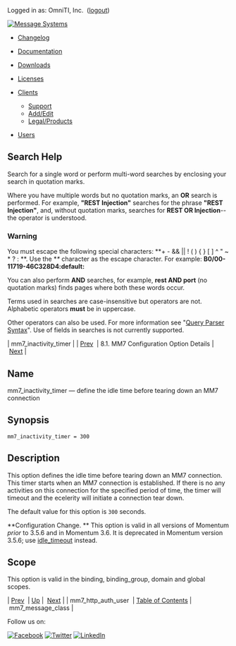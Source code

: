 Logged in as: OmniTI, Inc.  ([logout](https://support.messagesystems.com/logout.php))

[![Message Systems](https://support.messagesystems.com/images/ms-white205.png)](https://support.messagesystems.com/start.php) 

*   [Changelog](https://support.messagesystems.com/start.php?show=changelog)
*   [Documentation](https://support.messagesystems.com/docs/)
*   [Downloads](https://support.messagesystems.com/start.php)

*   [Licenses](https://support.messagesystems.com/license_summary.php)
*   <a href="">Clients</a>
    *   [Support](https://support.messagesystems.com/cs.php)
    *   [Add/Edit](https://support.messagesystems.com/edit_client.php)
    *   [Legal/Products](https://support.messagesystems.com/edit_products.php)
*   [Users](https://support.messagesystems.com/edit_customer.php)

## Search Help

Search for a single word or perform multi-word searches by enclosing your search in quotation marks.

Where you have multiple words but no quotation marks, an **OR** search is performed. For example, **"REST Injection"** searches for the phrase **"REST Injection"**, and, without quotation marks, searches for **REST OR Injection**--the operator is understood.

### Warning

You must escape the following special characters: **+ - && || ! ( ) { } [ ] ^ " ~ * ? : \**. Use the **\** character as the escape character. For example: **B0/00-11719-46C328D4\:default\:**

You can also perform **AND** searches, for example, **rest AND port** (no quotation marks) finds pages where both these words occur.

Terms used in searches are case-insensitive but operators are not. Alphabetic operators **must** be in uppercase.

Other operators can also be used. For more information see "[Query Parser Syntax](https://lucene.apache.org/core/old_versioned_docs/versions/3_0_0/queryparsersyntax.html)". Use of fields in searches is not currently supported.

| mm7_inactivity_timer |
| [Prev](mobility.conf.mm7_http_auth_user.php)  | 8.1. MM7 Configuration Option Details |  [Next](mobility.conf.mm7_message_class.php) |

<a name="mobility.conf.mm7_inactivity_timer"></a>
## Name

mm7_inactivity_timer — define the idle time before tearing down an MM7 connection

## Synopsis

`mm7_inactivity_timer = 300`

<a name="idp2439552"></a>
## Description

This option defines the idle time before tearing down an MM7 connection. This timer starts when an MM7 connection is established. If there is no any activities on this connection for the specified period of time, the timer will timeout and the ecelerity will initiate a connection tear down.

The default value for this option is `300` seconds.

**Configuration Change. ** This option is valid in all versions of Momentum *prior* to 3.5.6 and in Momentum 3.6\. It is deprecated in Momentum version 3.5.6; use [idle_timeout](https://support.messagesystems.com/docs/web-ref/conf.ref.idle_timeout.php) instead.

<a name="idp2445600"></a>
## Scope

This option is valid in the binding, binding_group, domain and global scopes.

| [Prev](mobility.conf.mm7_http_auth_user.php)  | [Up](mobility.mm7.options.php#mm7.conf) |  [Next](mobility.conf.mm7_message_class.php) |
| mm7_http_auth_user  | [Table of Contents](index.php) |  mm7_message_class |

Follow us on:

[![Facebook](https://support.messagesystems.com/images/icon-facebook.png)](http://www.facebook.com/messagesystems) [![Twitter](https://support.messagesystems.com/images/icon-twitter.png)](http://twitter.com/#!/MessageSystems) [![LinkedIn](https://support.messagesystems.com/images/icon-linkedin.png)](http://www.linkedin.com/company/message-systems)